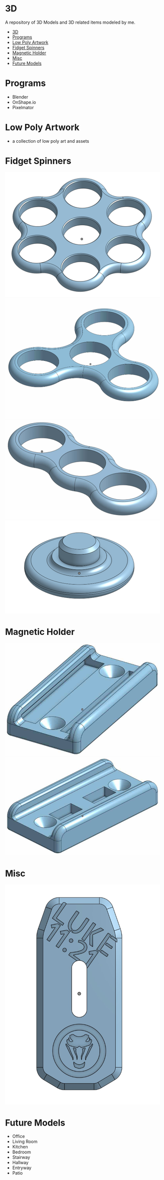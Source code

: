 # 3D
A repository of 3D Models and 3D related items modeled by me. 
- [3D](#3d)
- [Programs](#programs)
- [Low Poly Artwork](#low-poly-artwork)
- [Fidget Spinners](#fidget-spinners)
- [Magnetic Holder](#magnetic-holder)
- [Misc](#misc)
- [Future Models](#future-models)

# Programs
- Blender
- OnShape.io
- Pixelmator

# Low Poly Artwork
- a collection of low poly art and assets

# Fidget Spinners
![img](Resources/6Fidget.png)
![img](Resources/3Fidget.jpg)
![img](Resources/2Fidget.jpg)
![img](Resources/HubCap.png)

# Magnetic Holder
![img](Resources/MagHoldV1.1.jpeg)
![img](Resources/MagHoldV1.2.jpeg)

# Misc
![img](Resources/Cap.jpg)

# Future Models
- Office
- Living Room
- Kitchen
- Bedroom
- Stairway
- Hallway
- Entryway
- Patio

